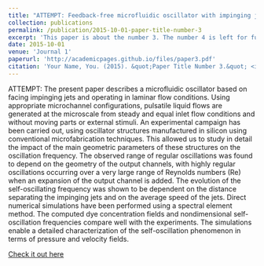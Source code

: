 ```yaml
---
title: "ATTEMPT: Feedback-free microfluidic oscillator with impinging jets"
collection: publications
permalink: /publication/2015-10-01-paper-title-number-3
excerpt: 'This paper is about the number 3. The number 4 is left for future work.'
date: 2015-10-01
venue: 'Journal 1'
paperurl: 'http://academicpages.github.io/files/paper3.pdf'
citation: 'Your Name, You. (2015). &quot;Paper Title Number 3.&quot; <i>Journal 1</i>. 1(3).'
---
```

ATTEMPT: The present paper describes a microfluidic oscillator based on facing impinging jets and operating in laminar flow conditions. Using appropriate microchannel configurations, pulsatile liquid flows are generated at the microscale from steady and equal inlet flow conditions and without moving parts or external stimuli. An experimental campaign has been carried out, using oscillator structures manufactured in silicon using conventional microfabrication techniques. This allowed us to study in detail the impact of the main geometric parameters of these structures on the oscillation frequency. The observed range of regular oscillations was found to depend on the geometry of the output channels, with highly regular oscillations occurring over a very large range of Reynolds numbers (Re) when an expansion of the output channel is added. The evolution of the self-oscillating frequency was shown to be dependent on the distance separating the impinging jets and on the average speed of the jets. Direct numerical simulations have been performed using a spectral element method. The computed dye concentration fields and nondimensional self-oscillation frequencies compare well with the experiments. The simulations enable a detailed characterization of the self-oscillation phenomenon in terms of pressure and velocity fields.

[Check it out here](http://academicpages.github.io/files/paper3.pdf)


